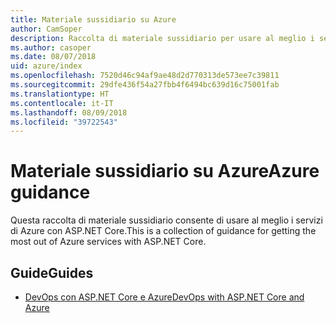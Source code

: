 ```yaml
---
title: Materiale sussidiario su Azure
author: CamSoper
description: Raccolta di materiale sussidiario per usare al meglio i servizi di Azure con ASP.NET Core.
ms.author: casoper
ms.date: 08/07/2018
uid: azure/index
ms.openlocfilehash: 7520d46c94af9ae48d2d770313de573ee7c39811
ms.sourcegitcommit: 29dfe436f54a27fbb4f6494bc639d16c75001fab
ms.translationtype: HT
ms.contentlocale: it-IT
ms.lasthandoff: 08/09/2018
ms.locfileid: "39722543"
---
```

# <a name="azure-guidance"></a><span data-ttu-id="97ecc-103">Materiale sussidiario su Azure</span><span class="sxs-lookup"><span data-stu-id="97ecc-103">Azure guidance</span></span>

<span data-ttu-id="97ecc-104">Questa raccolta di materiale sussidiario consente di usare al meglio i servizi di Azure con ASP.NET Core.</span><span class="sxs-lookup"><span data-stu-id="97ecc-104">This is a collection of guidance for getting the most out of Azure services with ASP.NET Core.</span></span>

## <a name="guides"></a><span data-ttu-id="97ecc-105">Guide</span><span class="sxs-lookup"><span data-stu-id="97ecc-105">Guides</span></span>

* [<span data-ttu-id="97ecc-106">DevOps con ASP.NET Core e Azure</span><span class="sxs-lookup"><span data-stu-id="97ecc-106">DevOps with ASP.NET Core and Azure</span></span>](xref:azure/devops/index)
